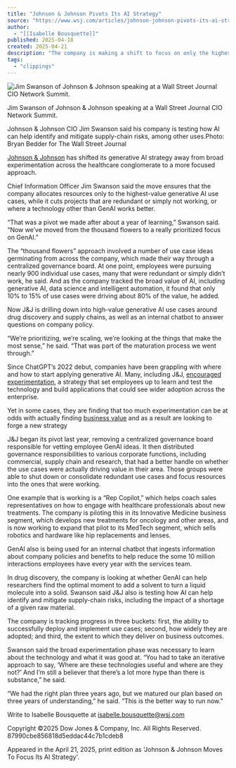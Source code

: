 ```yaml
---
title: "Johnson & Johnson Pivots Its AI Strategy"
source: "https://www.wsj.com/articles/johnson-johnson-pivots-its-ai-strategy-a9d0631f?mod=hp_minor_pos5"
author:
  - "[[Isabelle Bousquette]]"
published: 2025-04-18
created: 2025-04-21
description: "The company is making a shift to focus on only the highest-value GenAI use cases and shut down pilots that were redundant or underdelivering"
tags:
  - "clippings"
---
```

![Jim Swanson of Johnson & Johnson speaking at a Wall Street Journal CIO Network Summit.](https://images.wsj.net/im-35523671?width=700&height=466)

Jim Swanson of Johnson & Johnson speaking at a Wall Street Journal CIO Network Summit.

Johnson & Johnson CIO Jim Swanson said his company is testing how AI can help identify and mitigate supply-chain risks, among other uses.Photo: Bryan Bedder for The Wall Street Journal

[Johnson & Johnson](https://www.wsj.com/market-data/quotes/JNJ) has shifted its generative AI strategy away from broad experimentation across the healthcare conglomerate to a more focused approach.

Chief Information Officer Jim Swanson said the move ensures that the company allocates resources only to the highest-value generative AI use cases, while it cuts projects that are redundant or simply not working, or where a technology other than GenAI works better.

“That was a pivot we made after about a year of learning,” Swanson said. “Now we’ve moved from the thousand flowers to a really prioritized focus on GenAI.”

The “thousand flowers” approach involved a number of use case ideas germinating from across the company, which made their way through a centralized governance board. At one point, employees were pursuing nearly 900 individual use cases, many that were redundant or simply didn’t work, he said. And as the company tracked the broad value of AI, including generative AI, data science and intelligent automation, it found that only 10% to 15% of use cases were driving about 80% of the value, he added.

Now J&J is drilling down into high-value generative AI use cases around drug discovery and supply chains, as well as an internal chatbot to answer questions on company policy.

“We’re prioritizing, we’re scaling, we’re looking at the things that make the most sense,” he said. “That was part of the maturation process we went through.”

Since ChatGPT’s 2022 debut, companies have been grappling with where and how to start applying generative AI. Many, including J&J, [encouraged experimentation](https://www.wsj.com/articles/visa-has-deployed-hundreds-of-ai-use-cases-its-not-stopping-4febe1b4?mod=article_inline), a strategy that set employees up to learn and test the technology and build applications that could see wider adoption across the enterprise.

Yet in some cases, they are finding that too much experimentation can be at odds with actually finding [business value](https://www.wsj.com/articles/companies-had-fun-experimenting-with-ai-now-they-have-to-show-the-returns-2a683592?mod=article_inline) and as a result are looking to forge a new strategy

J&J began its pivot last year, removing a centralized governance board responsible for vetting employee GenAI ideas. It then distributed governance responsibilities to various corporate functions, including commercial, supply chain and research, that had a better handle on whether the use cases were actually driving value in their area. Those groups were able to shut down or consolidate redundant use cases and focus resources into the ones that were working.

One example that is working is a “Rep Copilot,” which helps coach sales representatives on how to engage with healthcare professionals about new treatments. The company is piloting this in its Innovative Medicine business segment, which develops new treatments for oncology and other areas, and is now working to expand that pilot to its MedTech segment, which sells robotics and hardware like hip replacements and lenses.

GenAI also is being used for an internal chatbot that ingests information about company policies and benefits to help reduce the some 10 million interactions employees have every year with the services team.

In drug discovery, the company is looking at whether GenAI can help researchers find the optimal moment to add a solvent to turn a liquid molecule into a solid. Swanson said J&J also is testing how AI can help identify and mitigate supply-chain risks, including the impact of a shortage of a given raw material.

The company is tracking progress in three buckets: first, the ability to successfully deploy and implement use cases; second, how widely they are adopted; and third, the extent to which they deliver on business outcomes.

Swanson said the broad experimentation phase was necessary to learn about the technology and what it was good at. “You had to take an iterative approach to say, ‘Where are these technologies useful and where are they not?’ And I’m still a believer that there’s a lot more hype than there is substance,” he said.

“We had the right plan three years ago, but we matured our plan based on three years of understanding,” he said. “This is the better way to run now.”

Write to Isabelle Bousquette at [isabelle.bousquette@wsj.com](https://www.wsj.com/articles/)

Copyright ©2025 Dow Jones & Company, Inc. All Rights Reserved. 87990cbe856818d5eddac44c7b1cdeb8

Appeared in the April 21, 2025, print edition as 'Johnson & Johnson Moves To Focus Its AI Strategy'.